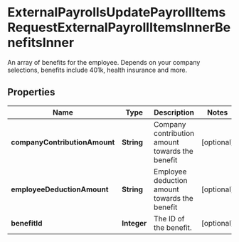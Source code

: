 

# ExternalPayrollsUpdatePayrollItemsRequestExternalPayrollItemsInnerBenefitsInner

An array of benefits for the employee. Depends on your company selections, benefits include 401k, health insurance and more.

## Properties

| Name | Type | Description | Notes |
|------------ | ------------- | ------------- | -------------|
|**companyContributionAmount** | **String** | Company contribution amount towards the benefit |  [optional] |
|**employeeDeductionAmount** | **String** | Employee deduction amount towards the benefit |  [optional] |
|**benefitId** | **Integer** | The ID of the benefit. |  [optional] |



